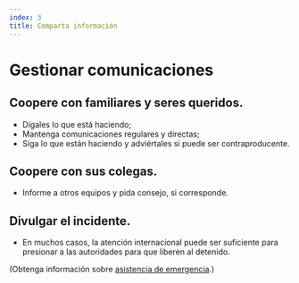 ```yaml
---
index: 3
title: Comparta información
---
```

# Gestionar comunicaciones

## Coopere con familiares y seres queridos.

*   Dígales lo que está haciendo;
*   Mantenga comunicaciones regulares y directas;
*   Siga lo que están haciendo y adviértales si puede ser contraproducente.

## Coopere con sus colegas.

*   Informe a otros equipos y pida consejo, si corresponde.

## Divulgar el incidente.

*   En muchos casos, la atención internacional puede ser suficiente para presionar a las autoridades para que liberen al detenido.

(Obtenga información sobre [asistencia de emergencia](umbrella://emergency-support).)